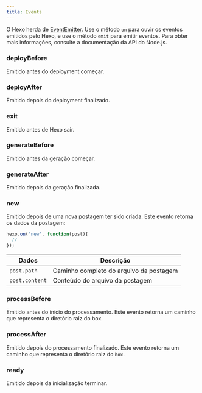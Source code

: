 ```yaml
---
title: Events
---
```


O Hexo herda de [EventEmitter]. Use o método `on` para ouvir os eventos emitidos pelo Hexo, e use o método `emit` para emitir eventos. Para obter mais informações, consulte a documentação da API do Node.js.

### deployBefore

Emitido antes do deployment começar.

### deployAfter

Emitido depois do deployment finalizado.

### exit

Emitido antes de Hexo sair.

### generateBefore

Emitido antes da geração começar.

### generateAfter

Emitido depois da geração finalizada.

### new

Emitido depois de uma nova postagem ter sido criada. Este evento retorna os dados da postagem:

``` js
hexo.on('new', function(post){
  //
});
```

Dados | Descrição
--- | ---
`post.path` | Caminho completo do arquivo da postagem
`post.content` | Conteúdo do arquivo da postagem

### processBefore

Emitido antes do início do processamento. Este evento retorna um caminho que representa o diretório raiz do box.

### processAfter

Emitido depois do processamento finalizado. Este evento retorna um caminho que representa o diretório raiz do `box`.

### ready

Emitido depois da inicialização terminar.

[EventEmitter]: https://nodejs.org/dist/latest/docs/api/events.html
